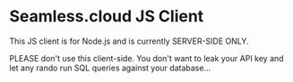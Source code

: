 # Seamless.cloud JS Client

This JS client is for Node.js and is currently SERVER-SIDE ONLY.

PLEASE don't use this client-side. You don't want to leak your API key and let any rando run SQL queries against your
database...
